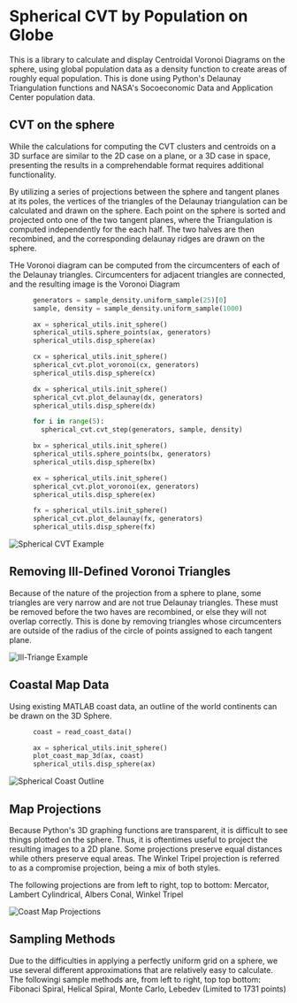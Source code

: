 # Spherical CVT by Population on Globe

This is a library to calculate and display Centroidal Voronoi Diagrams on the sphere, using global population data as a density function to create areas of roughly equal population. This is done using Python's Delaunay Triangulation functions and NASA's Socoeconomic Data and Application Center population data. 

## CVT on the sphere

While the calculations for computing the CVT clusters and centroids on a 3D surface are similar to the 2D case on a plane, or a 3D case in space, presenting the results in a comprehendable format requires additional functionality.

By utilizing a series of projections between the sphere and tangent planes at its poles, the vertices of the triangles of the Delaunay triangulation can be calculated and drawn on the sphere. Each point on the sphere is sorted and projected onto one of the two tangent planes, where the Triangulation is computed independently for the each half. The two halves are then recombined, and the corresponding delaunay ridges are drawn on the sphere.

THe Voronoi diagram can be computed from the circumcenters of each of the Delaunay triangles. Circumcenters for adjacent triangles are connected, and the resulting image is the Voronoi Diagram

```python
      generators = sample_density.uniform_sample(25)[0]
      sample, density = sample_density.uniform_sample(1000)

      ax = spherical_utils.init_sphere()
      spherical_utils.sphere_points(ax, generators)
      spherical_utils.disp_sphere(ax)

      cx = spherical_utils.init_sphere()
      spherical_cvt.plot_voronoi(cx, generators)
      spherical_utils.disp_sphere(cx)

      dx = spherical_utils.init_sphere()
      spherical_cvt.plot_delaunay(dx, generators)
      spherical_utils.disp_sphere(dx)

      for i in range(5):
        spherical_cvt.cvt_step(generators, sample, density)

      bx = spherical_utils.init_sphere()    
      spherical_utils.sphere_points(bx, generators)
      spherical_utils.disp_sphere(bx)

      ex = spherical_utils.init_sphere()
      spherical_cvt.plot_voronoi(ex, generators)
      spherical_utils.disp_sphere(ex)

      fx = spherical_utils.init_sphere()
      spherical_cvt.plot_delaunay(fx, generators)
      spherical_utils.disp_sphere(fx) 
```
![Spherical CVT Example](https://github.com/jcs15c/sphere_cvt/blob/master/output/examples/Spherical_CVT_Example.png "Spherical_CVT_Example")
 
## Removing Ill-Defined Voronoi Triangles
 
Because of the nature of the projection from a sphere to plane, some triangles are very narrow and are not true Delaunay triangles. These must be removed before the two haves are recombined, or else they will not overlap correctly. This is done by removing triangles whose circumcenters are outside of the radius of the circle of points assigned to each tangent plane. 

![Ill-Triange Example](https://github.com/jcs15c/sphere_cvt/blob/master/output/examples/Ill_Triangle_Example.png "Ill_Triangle_Example")

## Coastal Map Data

Using existing MATLAB coast data, an outline of the world continents can be drawn on the 3D Sphere.

```python
      coast = read_coast_data()

      ax = spherical_utils.init_sphere()
      plot_coast_map_3d(ax, coast)
      spherical_utils.disp_sphere(ax)
```
![Spherical Coast Outline](https://github.com/jcs15c/sphere_cvt/blob/master/output/examples/World_Map_3D.png "World_Map_3D")

## Map Projections

Because Python's 3D graphing functions are transparent, it is difficult to see things plotted on the sphere. Thus, it is oftentimes useful to project the resulting images to a 2D plane. Some projections preserve equal distances while others preserve equal areas. The Winkel Tripel projection is referred to as a compromise projection, being a mix of both styles. 

The following projections are from left to right, top to bottom: Mercator, Lambert Cylindrical, Albers Conal, Winkel Tripel

![Coast Map Projections](https://github.com/jcs15c/sphere_cvt/blob/master/output/examples/Map_Projections.png "Coast_Map_Projections")

## Sampling Methods

Due to the difficulties in applying a perfectly uniform grid on a sphere, we use several different approximations that are relatively easy to calculate. The followingi sample methods are, from left to right, top top bottom: Fibonaci Spiral, Helical Spiral, Monte Carlo, Lebedev (Limited to 1731 points)


